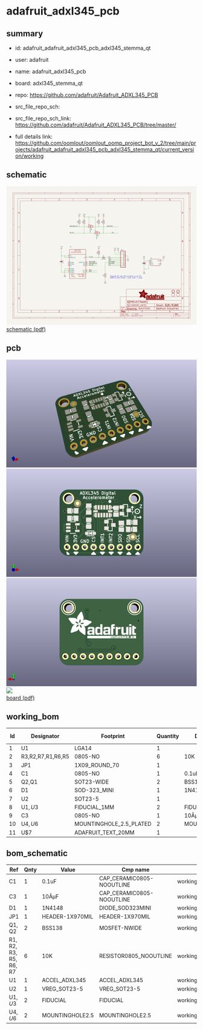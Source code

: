 # adafruit_adxl345_pcb
 
## summary 
* id: adafruit_adafruit_adxl345_pcb_adxl345_stemma_qt
* user: adafruit
* name: adafruit_adxl345_pcb
* board: adxl345_stemma_qt
* repo: https://github.com/adafruit/Adafruit_ADXL345_PCB



* src_file_repo_sch: 
* src_file_repo_sch_link: https://github.com/adafruit/Adafruit_ADXL345_PCB/tree/master/
* full details link: https://github.com/oomlout/oomlout_oomp_project_bot_v_2/tree/main/projects/adafruit_adafruit_adxl345_pcb_adxl345_stemma_qt/current_version/working  

## schematic  
![](working_schematic_600.png)  
[schematic (pdf)](working_schematic.pdf) 






















## pcb  
![](working_3d_600.png) 
![](working_3d_front_600.png)  
![](working_3d_back_600.png)  
![](working_600.png)  
[board (pdf)](working.pdf)  

## working_bom
| Id | Designator | Footprint | Quantity | Designation | Supplier and ref |  | None | 
| --- | --- | --- | --- | --- | --- | --- | --- | 
| 1 | U1 | LGA14 | 1 |  |  |  | [''] | 
| 2 | R3,R2,R7,R1,R6,R5 | 0805-NO | 6 | 10K |  |  | [''] | 
| 3 | JP1 | 1X09_ROUND_70 | 1 |  |  |  | [''] | 
| 4 | C1 | 0805-NO | 1 | 0.1uF |  |  | [''] | 
| 5 | Q2,Q1 | SOT23-WIDE | 2 | BSS138 |  |  | [''] | 
| 6 | D1 | SOD-323_MINI | 1 | 1N4148 |  |  | [''] | 
| 7 | U2 | SOT23-5 | 1 |  |  |  | [''] | 
| 8 | U$1,U$3 | FIDUCIAL_1MM | 2 | FIDUCIAL |  |  | [''] | 
| 9 | C3 | 0805-NO | 1 | 10ÂµF |  |  | [''] | 
| 10 | U$4,U$6 | MOUNTINGHOLE_2.5_PLATED | 2 | MOUNTINGHOLE2.5 |  |  | [''] | 
| 11 | U$7 | ADAFRUIT_TEXT_20MM | 1 |  |  |  | [''] | 


## bom_schematic
| Ref | Qnty | Value | Cmp name | Footprint | Description | Vendor | DNP | 
| --- | --- | --- | --- | --- | --- | --- | --- | 
| C1 | 1 | 0.1uF | CAP_CERAMIC0805-NOOUTLINE | working:0805-NO |  |  |  | 
| C3 | 1 | 10ÂµF | CAP_CERAMIC0805-NOOUTLINE | working:0805-NO |  |  |  | 
| D1 | 1 | 1N4148 | DIODE_SOD323MINI | working:SOD-323_MINI |  |  |  | 
| JP1 | 1 | HEADER-1X970MIL | HEADER-1X970MIL | working:1X09_ROUND_70 |  |  |  | 
| Q1, Q2 | 2 | BSS138 | MOSFET-NWIDE | working:SOT23-WIDE |  |  |  | 
| R1, R2, R3, R5, R6, R7 | 6 | 10K | RESISTOR0805_NOOUTLINE | working:0805-NO |  |  |  | 
| U1 | 1 | ACCEL_ADXL345 | ACCEL_ADXL345 | working:LGA14 |  |  |  | 
| U2 | 1 | VREG_SOT23-5 | VREG_SOT23-5 | working:SOT23-5 |  |  |  | 
| U$1, U$3 | 2 | FIDUCIAL | FIDUCIAL | working:FIDUCIAL_1MM |  |  |  | 
| U$4, U$6 | 2 | MOUNTINGHOLE2.5 | MOUNTINGHOLE2.5 | working:MOUNTINGHOLE_2.5_PLATED |  |  |  | 



